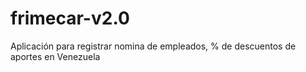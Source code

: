 # frimecar-v2.0
Aplicación para registrar nomina de empleados, % de descuentos de aportes en Venezuela
